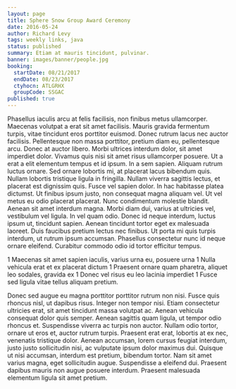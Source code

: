 ```yaml
---
layout: page
title: Sphere Snow Group Award Ceremony
date: 2016-05-24
author: Richard Levy
tags: weekly links, java
status: published
summary: Etiam at mauris tincidunt, pulvinar.
banner: images/banner/people.jpg
booking:
  startDate: 08/21/2017
  endDate: 08/23/2017
  ctyhocn: ATLGRHX
  groupCode: SSGAC
published: true
---
```

Phasellus iaculis arcu at felis facilisis, non finibus metus ullamcorper. Maecenas volutpat a erat sit amet facilisis. Mauris gravida fermentum turpis, vitae tincidunt eros porttitor euismod. Donec rutrum lacus nec auctor facilisis. Pellentesque non massa porttitor, pretium diam eu, pellentesque arcu. Donec at auctor libero. Morbi ultrices interdum dolor, sit amet imperdiet dolor. Vivamus quis nisi sit amet risus ullamcorper posuere. Ut a erat a elit elementum tempus et id ipsum. In a sem sapien. Aliquam rutrum luctus ornare. Sed ornare lobortis mi, at placerat lacus bibendum quis. Nullam lobortis tristique ligula in fringilla. Nullam viverra sagittis lectus, et placerat est dignissim quis.
Fusce vel sapien dolor. In hac habitasse platea dictumst. Ut finibus ipsum justo, non consequat magna aliquam vel. Ut vel metus eu odio placerat placerat. Nunc condimentum molestie blandit. Aenean sit amet interdum magna. Morbi diam dui, varius at ultricies vel, vestibulum vel ligula. In vel quam odio. Donec id neque interdum, luctus ipsum ut, tincidunt sapien. Aenean tincidunt tortor eget ex malesuada laoreet. Duis faucibus pretium lectus nec finibus. Ut porta mi quis turpis interdum, ut rutrum ipsum accumsan. Phasellus consectetur nunc id neque ornare eleifend. Curabitur commodo odio id tortor efficitur tempus.

1 Maecenas sit amet sapien iaculis, varius urna eu, posuere urna
1 Nulla vehicula erat et ex placerat dictum
1 Praesent ornare quam pharetra, aliquet leo sodales, gravida ex
1 Donec vel risus eu leo lacinia imperdiet
1 Fusce sed ligula vitae tellus aliquam pretium.

Donec sed augue eu magna porttitor porttitor rutrum non nisi. Fusce quis rhoncus nisl, ut dapibus risus. Integer non tempor nisi. Etiam consectetur ultricies erat, sit amet tincidunt massa volutpat ac. Aenean vehicula consequat dolor quis semper. Aenean sagittis quam ligula, ut tempor odio rhoncus et. Suspendisse viverra ac turpis non auctor. Nullam odio tortor, ornare ut eros et, auctor rutrum turpis. Praesent erat erat, lobortis at ex nec, venenatis tristique dolor. Aenean accumsan, lorem cursus feugiat interdum, justo justo sollicitudin nisi, ac vulputate ipsum dolor maximus dui. Quisque ut nisi accumsan, interdum est pretium, bibendum tortor. Nam sit amet varius magna, eget sollicitudin augue. Suspendisse a eleifend dui. Praesent dapibus mauris non augue posuere interdum. Praesent malesuada elementum ligula sit amet pretium.
